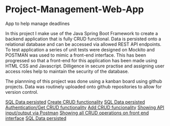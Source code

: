 # Project-Management-Web-App
App to help manage deadlines

In this project I make use of the Java Spring Boot Framework to create a backend application that is fully CRUD functional. Data is persisted onto a relational database and can be accessed via allowed REST API endpoints. To test
application a series of unit tests were designed on Mockito and POSTMAN was used to mimic a front-end interface.
This has been progressed so that a front-end for this application has been made using HTML CSS and Javascript. Dilligence in secure practise and assigning user access roles help to maintain the security of the database. 

The plannning of this project was done using a kanban board using github projects. Data was routinely uploaded onto github repositories to allow for version control.

[SQL Data persisted](reposqltable.PNG)
[Create CRUD functionality](reposignup.PNG)
[SQL Data persisted](repoupdateCRUD.PNG)
[Authentication/Get CRUD functionality](repologin.PNG)
[Add CRUD funcionality](repoaddcrud.PNG)
[Showing API input/output via Postman](repoPostman.PNG)
[Showing all CRUD operations on front end interface](repoCRUD.PNG)
[SQL Data persisted](repoBoard.PNG)
